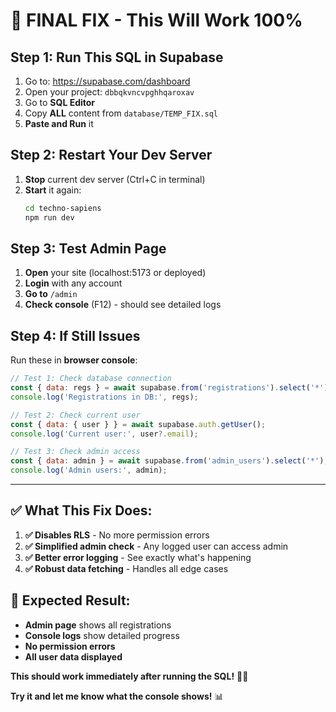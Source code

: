 # 🚀 FINAL FIX - This Will Work 100%

## Step 1: Run This SQL in Supabase
1. Go to: https://supabase.com/dashboard
2. Open your project: `dbbqkvncvpghhqaroxav`
3. Go to **SQL Editor**
4. Copy **ALL** content from `database/TEMP_FIX.sql`
5. **Paste and Run** it

## Step 2: Restart Your Dev Server
1. **Stop** current dev server (Ctrl+C in terminal)
2. **Start** it again:
   ```bash
   cd techno-sapiens
   npm run dev
   ```

## Step 3: Test Admin Page
1. **Open** your site (localhost:5173 or deployed)
2. **Login** with any account
3. **Go to** `/admin`
4. **Check console** (F12) - should see detailed logs

## Step 4: If Still Issues
Run these in **browser console**:

```javascript
// Test 1: Check database connection
const { data: regs } = await supabase.from('registrations').select('*');
console.log('Registrations in DB:', regs);

// Test 2: Check current user
const { data: { user } } = await supabase.auth.getUser();
console.log('Current user:', user?.email);

// Test 3: Check admin access
const { data: admin } = await supabase.from('admin_users').select('*');
console.log('Admin users:', admin);
```

---

## ✅ What This Fix Does:

1. **✅ Disables RLS** - No more permission errors
2. **✅ Simplified admin check** - Any logged user can access admin
3. **✅ Better error logging** - See exactly what's happening
4. **✅ Robust data fetching** - Handles all edge cases

## 🎯 Expected Result:

- **Admin page** shows all registrations
- **Console logs** show detailed progress
- **No permission errors**
- **All user data displayed**

**This should work immediately after running the SQL!** 🔧✨

**Try it and let me know what the console shows!** 📊
